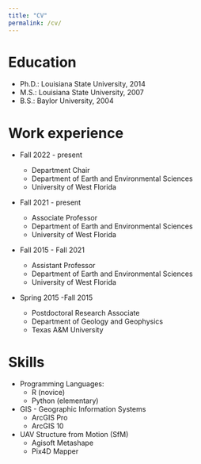 ```yaml
---
title: "CV"
permalink: /cv/
---
```


Education
======
* Ph.D.: Louisiana State University, 2014
* M.S.: Louisiana State University, 2007
* B.S.: Baylor University, 2004


Work experience
======
- Fall 2022 - present
  - Department Chair
  - Department of Earth and Environmental Sciences
  - University of West Florida

- Fall 2021 - present
  - Associate Professor
  - Department of Earth and Environmental Sciences
  - University of West Florida

- Fall 2015 - Fall 2021
  - Assistant Professor
  - Department of Earth and Environmental Sciences
  - University of West Florida

- Spring 2015 -Fall 2015
  - Postdoctoral Research Associate
  - Department of Geology and Geophysics
  - Texas A&M University
  
  
Skills
======
* Programming Languages:
  * R (novice)
  * Python (elementary)
* GIS - Geographic Information Systems
  * ArcGIS Pro
  * ArcGIS 10
* UAV Structure from Motion (SfM)
  * Agisoft Metashape
  * Pix4D Mapper


